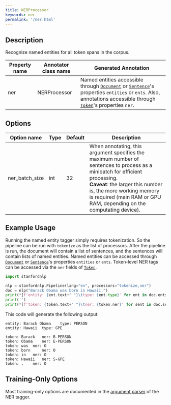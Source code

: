 ```yaml
---
title: NERProcessor 
keywords: ner
permalink: '/ner.html'
---
```


## Description

Recognize named entities for all token spans in the corpus.

| Property name | Annotator class name | Generated Annotation |
| --- | --- | --- |
| ner | NERProcessor | Named entities accessible through [`Document`](data_objects.md#document) or [`Sentence`](data_objects.md#sentence)'s properties `entities` or `ents`. Also, annotations accessible through [`Token`](data_objects.md#token)'s properties `ner`. |

## Options

| Option name | Type | Default | Description |
| --- | --- | --- | --- |
| ner_batch_size | int | 32 | When annotating, this argument specifies the maximum number of sentences to process as a minibatch for efficient processing. <br>**Caveat**: the larger this number is, the more working memory is required (main RAM or GPU RAM, depending on the computating device). |


## Example Usage

Running the named entity tagger simply requires tokenization.  So the pipeline
can be run with `tokenize` as the list of processors.  After the pipeline is run, the document will 
contain a list of sentences, and the sentences will contain lists of named entities. 
Named entities can be accessed through [`Document`](data_objects.md#document) or [`Sentence`](data_objects.md#sentence)'s properties `entities` or `ents`.
Token-level NER tags can be accessed via the `ner` fields of [`Token`](data_objects.md#token).

```python
import stanfordnlp

nlp = stanfordnlp.Pipeline(lang="en", processors="tokenize,ner")
doc = nlp("Barack Obama was born in Hawaii.")
print(*[f'entity: {ent.text+" "}\ttype: {ent.type}' for ent in doc.ents], sep='\n')
print('')
print(*[f'token: {token.text+" "}\tner: {token.ner}' for sent in doc.sentences for token in sent.tokens], sep='\n')
```

This code will generate the following output:

```
entity: Barack Obama 	type: PERSON
entity: Hawaii 	type: GPE
```

```
token: Barack 	ner: B-PERSON
token: Obama 	ner: E-PERSON
token: was 	ner: O
token: born 	ner: O
token: in 	ner: O
token: Hawaii 	ner: S-GPE
token: . 	ner: O
```

## Training-Only Options

Most training-only options are documented in the [argument parser](https://github.com/stanfordnlp/stanfordnlp/blob/master/stanfordnlp/models/ner_tagger.py#L32) of the NER tagger.
